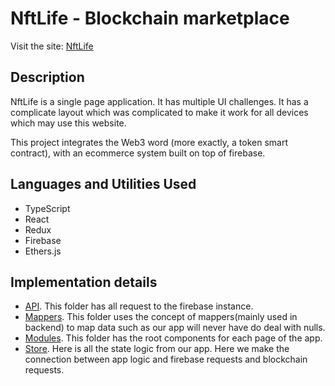 # NftLife - Blockchain marketplace

Visit the site: [NftLife](https://nft-life-production.netlify.app/)

## Description

NftLife is a single page application. It has multiple UI challenges. It has a complicate layout which was complicated to make it work for all devices which may use this website.

This project integrates the Web3 word (more exactly, a token smart contract), with an ecommerce system built on top of firebase.


## Languages and Utilities Used

- TypeScript
- React
- Redux
- Firebase
- Ethers.js

## Implementation details

- [API](https://github.com/CirsteanPaul/NFT-marketplace/tree/master/src/api). This folder has all request to the firebase instance.
- [Mappers](https://github.com/CirsteanPaul/NFT-marketplace/tree/master/src/mappers). This folder uses the concept of mappers(mainly used in backend) to map data such as our app will never have do deal with nulls.
- [Modules](https://github.com/CirsteanPaul/NFT-marketplace/tree/master/src/modules). This folder has the root components for each page of the app.
- [Store](https://github.com/CirsteanPaul/NFT-marketplace/tree/master/src/store). Here is all the state logic from our app. Here we make the connection between app logic and firebase requests and blockchain requests.

